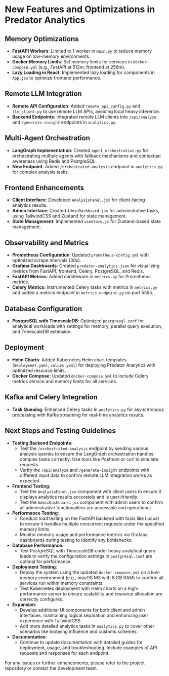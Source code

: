 # New Features and Optimizations in Predator Analytics

## Memory Optimizations
- **FastAPI Workers**: Limited to 1 worker in `main.py` to reduce memory usage on low-memory environments.
- **Docker Memory Limits**: Set memory limits for services in `docker-compose.yml` (e.g., FastAPI at 512m, frontend at 256m).
- **Lazy Loading in React**: Implemented lazy loading for components in `App.jsx` to optimize frontend performance.

## Remote LLM Integration
- **Remote API Configuration**: Added `remote_api_config.py` and `llm_client.py` to use remote LLM APIs, avoiding local heavy inference.
- **Backend Endpoints**: Integrated remote LLM clients into `/api/analyze` and `/generate-insight` endpoints in `analytics.py`.

## Multi-Agent Orchestration
- **LangGraph Implementation**: Created `agent_orchestration.py` for orchestrating multiple agents with fallback mechanisms and contextual awareness using Redis and PostgreSQL.
- **New Endpoint**: Added `/orchestrated-analysis` endpoint in `analytics.py` for complex analysis tasks.

## Frontend Enhancements
- **Client Interface**: Developed `AnalysisPanel.jsx` for client-facing analytics results.
- **Admin Interface**: Created `AdminDashboard.jsx` for administrative tasks, using TailwindCSS and Zustand for state management.
- **State Management**: Implemented `useStore.js` for Zustand-based state management.

## Observability and Metrics
- **Prometheus Configuration**: Updated `prometheus-config.yml` with optimized scrape intervals (30s).
- **Grafana Dashboards**: Created `predator-analytics.json` for visualizing metrics from FastAPI, frontend, Celery, PostgreSQL, and Redis.
- **FastAPI Metrics**: Added middleware in `metrics.py` for Prometheus metrics.
- **Celery Metrics**: Instrumented Celery tasks with metrics in `metrics.py` and added a metrics endpoint in `metrics_endpoint.py` on port 5555.

## Database Configuration
- **PostgreSQL with TimescaleDB**: Optimized `postgresql.conf` for analytical workloads with settings for memory, parallel query execution, and TimescaleDB extension.

## Deployment
- **Helm Charts**: Added Kubernetes Helm chart templates (`deployment.yaml`, `values.yaml`) for deploying Predator Analytics with optimized resource limits.
- **Docker Compose**: Updated `docker-compose.yml` to include Celery metrics service and memory limits for all services.

## Kafka and Celery Integration
- **Task Queuing**: Enhanced Celery tasks in `analytics.py` for asynchronous processing with Kafka streaming for real-time analytics results.

## Next Steps and Testing Guidelines

- **Testing Backend Endpoints**: 
  - Test the `/orchestrated-analysis` endpoint by sending various analysis queries to ensure the LangGraph orchestration handles complex tasks correctly. Use tools like Postman or curl to simulate requests.
  - Verify the `/api/analyze` and `/generate-insight` endpoints with different input data to confirm remote LLM integration works as expected.
- **Frontend Testing**: 
  - Test the `AnalysisPanel.jsx` component with client users to ensure it displays analytics results accurately and is user-friendly.
  - Test the `AdminDashboard.jsx` component with admin users to confirm all administrative functionalities are accessible and operational.
- **Performance Testing**: 
  - Conduct load testing on the FastAPI backend with tools like Locust to ensure it handles multiple concurrent requests under the specified memory limits.
  - Monitor memory usage and performance metrics via Grafana dashboards during testing to identify any bottlenecks.
- **Database Performance**: 
  - Test PostgreSQL with TimescaleDB under heavy analytical query loads to verify the configuration settings in `postgresql.conf` are optimal for performance.
- **Deployment Testing**: 
  - Deploy the system using the updated `docker-compose.yml` on a low-memory environment (e.g., macOS M3 with 8 GB RAM) to confirm all services run within memory constraints.
  - Test Kubernetes deployment with Helm charts on a high-performance server to ensure scalability and resource allocation are correctly configured.
- **Expansion**: 
  - Develop additional UI components for both client and admin interfaces, maintaining logical separation and enhancing user experience with TailwindCSS.
  - Add more detailed analytics tasks in `analytics.py` to cover other scenarios like lobbying influence and customs schemes.
- **Documentation**: 
  - Continue to update documentation with detailed guides for deployment, usage, and troubleshooting. Include examples of API requests and responses for each endpoint.

For any issues or further enhancements, please refer to the project repository or contact the development team. 